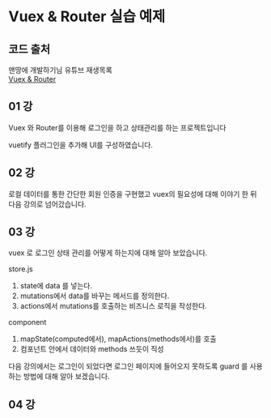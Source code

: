 # Vuex & Router 실습 예제

## 코드 출처

맨땅에 개발하기님 유튜브 재생목록  
[Vuex & Router](https://www.youtube.com/watch?v=TSyS3hMaDfA&list=PLZzSdj89sCN2BNq2ugCT634Cazda_Ytl-)

## 01 강

Vuex 와 Router를 이용해 로그인을 하고 상태관리를 하는 프로젝트입니다

vuetify 플러그인을 추가해 UI를 구성하였습니다.

## 02 강

로컬 데이터를 통한 간단한 회원 인증을 구현했고 vuex의 필요성에 대해 이야기 한 뒤 다음 강의로 넘어갔습니다.

## 03 강

vuex 로 로그인 상태 관리를 어떻게 하는지에 대해 알아 보았습니다.

store.js

1. state에 data 를 넣는다.
2. mutations에서 data를 바꾸는 메서드를 정의한다.
3. actions에서 mutations를 호출하는 비즈니스 로직을 작성한다.

component

1. mapState(computed에서), mapActions(methods에서)를 호출
2. 컴포넌트 안에서 데이터와 methods 쓰듯이 직성

다음 강의에서는 로그인이 되었다면 로그인 페이지에 들어오지 못하도록 guard 를 사용하는 방법에 대해 알아 보겠습니다.

## 04 강
